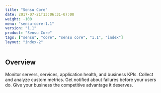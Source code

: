 ```yaml
---
title: "Sensu Core"
date: 2017-07-21T13:06:31-07:00
weight: -100
menu: "sensu-core-1.1"
version: "1.1"
product: "Sensu Core"
tags: ["sensu", "core", "sensu core", "1.1", "index"]
layout: "index-2"
---
```


## Overview
Monitor servers, services, application health, and business KPIs. Collect and analyze custom metrics. Get notified about failures before your users do. Give your business the competitive advantage it deserves.
